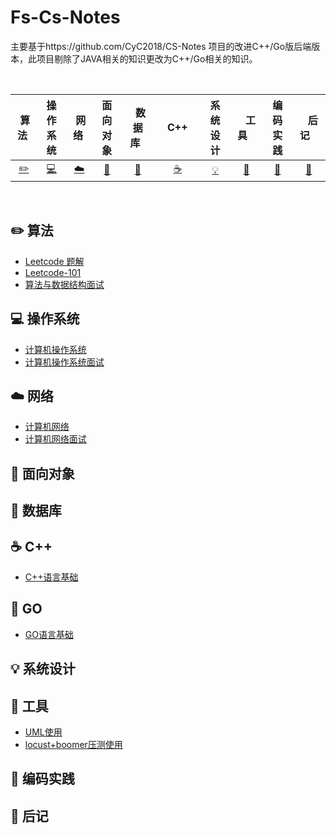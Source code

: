 # Fs-Cs-Notes

主要基于https://github.com/CyC2018/CS-Notes 项目的改进C++/Go版后端版本，此项目剔除了JAVA相关的知识更改为C++/Go相关的知识。

<br>

|      &nbsp;算法&nbsp;      |             操作系统             |    &nbsp;网络&nbsp;    |        面向对象        |    &nbsp;&nbsp;数据库&nbsp;&nbsp;    | &nbsp;&nbsp;&nbsp;C++&nbsp;&nbsp;&nbsp; |         系统设计         | &nbsp;&nbsp;&nbsp;工具&nbsp;&nbsp;&nbsp; |               编码实践               | &nbsp;&nbsp;&nbsp;后记&nbsp;&nbsp;&nbsp; |
| :------------------------: | :------------------------------: | :--------------------: | :--------------------: | :----------------------------------: | :-------------------------------------: | :----------------------: | :--------------------------------------: | :----------------------------------: | :--------------------------------------: |
| [:pencil2:](#pencil2-算法) | [:computer:](#computer-操作系统) | [:cloud:](#cloud-网络) | [:art:](#art-面向对象) | [:floppy_disk:](#floppy_disk-数据库) |         [:coffee:](#coffee-C++)         | [:bulb:](#bulb-系统设计) |         [:wrench:](#wrench-工具)         | [:watermelon:](#watermelon-编码实践) |           [:memo:](#memo-后记)           |

<br>

## :pencil2: 算法

- [Leetcode 题解](notes/Leetcode题解/目录.md)
- [Leetcode-101](notes/Leetcode-101/目录.md)
- [算法与数据结构面试](notes/面试/算法与数据结构面试.md)

## :computer: 操作系统

- [计算机操作系统](notes/计算机操作系统/目录.md)
- [计算机操作系统面试](notes/面试/操作系统面试.md)

## :cloud: 网络 

- [计算机网络](notes/计算机网络/目录.md)
- [计算机网络面试](notes/面试/计算机网络面试.md)

## :art: 面向对象





## :floppy_disk: 数据库





## :coffee: C++

* [C++语言基础](notes/C++/目录.md)

## :tea: GO

* [GO语言基础](notes/GO/目录.md)


## :bulb: 系统设计 





## :wrench: 工具 

- [UML使用](notes/工具/史上最全的StarUML使用教程.md)
- [locust+boomer压测使用](notes/工具/压测工具.md)

## :watermelon: 编码实践 



## :memo: 后记